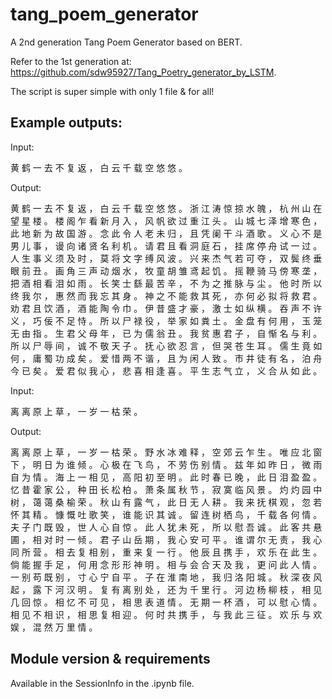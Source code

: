 # tang_poem_generator
A 2nd generation Tang Poem Generator based on BERT.

Refer to the 1st generation at: https://github.com/sdw95927/Tang_Poetry_generator_by_LSTM.

The script is super simple with only 1 file & for all!

## Example outputs:

Input:

黄 鹤 一 去 不 复 返 ， 白 云 千 载 空 悠 悠 。 
 
Output:

黄 鹤 一 去 不 复 返 ， 白 云 千 载 空 悠 悠 。 浙 江 涛 惊 掠 水 魄 ， 杭 州 山 在 望 星 楼 。 楼 阁 乍 看 新 月 入 ， 风 帆 欲 过 重 江 头 。 山 城 七 泽 增 寒 色 ， 此 地 新 为 故 国 游 。 念 此 令 人 老 未 归 ， 且 凭 阑 干 斗 酒 歌 。 义 心 不 是 男 儿 事 ， 谩 向 诸 贤 名 利 机 。 请 君 且 看 洞 庭 石 ， 挂 席 停 舟 试 一 过 。 人 生 事 义 须 及 时 ， 莫 将 文 字 缚 风 波 。 兴 来 杰 气 若 可 夺 ， 双 鬓 终 垂 眼 前 丑 。 画 角 三 声 动 烟 水 ， 牧 童 胡 雏 鸢 起 饥 。 摇 鞭 骑 马 傍 寒 垄 ， 把 酒 相 看 泪 如 雨 。 长 笑 士 繇 最 苦 辛 ， 不 为 之 推 脉 与 尘 。 他 时 所 以 终 我 尔 ， 惠 然 而 我 忘 其 身 。 神 之 不 能 救 其 死 ， 亦 何 必 拟 将 救 君 。 劝 君 且 饮 酒 ， 酒 能 陶 令 巾 。 伊 昔 盛 才 豪 ， 激 士 如 纵 横 。 吞 声 不 许 义 ， 巧 佞 不 足 恃 。 所 以 尸 禄 役 ， 举 家 如 粪 土 。 金 盘 有 何 用 ， 玉 笼 无 由 指 。 生 君 父 母 年 ， 已 为 儒 翁 丑 。 我 贫 惠 君 子 ， 自 惭 名 与 利 。 所 以 尸 辱 间 ， 诚 不 敬 天 子 。 抚 心 欲 忍 言 ， 但 哭 苍 生 耳 。 儒 生 竟 如 何 ， 庸 蜀 功 成 矣 。 爱 惜 两 不 谐 ， 且 为 闲 人 致 。 市 井 徒 有 名 ， 泊 舟 今 已 矣 。 爱 君 似 我 心 ， 悲 喜 相 逢 喜 。 平 生 志 气 立 ， 义 合 从 如 此 。 

Input:

离 离 原 上 草 ， 一 岁 一 枯 荣 。

Output:

离 离 原 上 草 ， 一 岁 一 枯 荣 。 野 水 冰 难 释 ， 空 郊 云 乍 生 。 唯 应 北 窗 下 ， 明 日 为 谁 倾 。 心 极 在 飞 鸟 ， 不 劳 伤 别 情 。 兹 年 如 昨 日 ， 微 雨 自 为 情 。 海 上 一 相 见 ， 高 阳 初 至 明 。 此 时 春 已 晚 ， 此 日 泪 盈 盈 。 忆 昔 霍 家 公 ， 种 田 长 松 柏 。 萧 条 属 秋 节 ， 寂 寞 临 风 景 。 灼 灼 园 中 树 ， 蔼 蔼 桑 榆 荣 。 秋 山 有 露 气 ， 此 日 无 人 耕 。 我 来 抚 棋 观 ， 忽 若 怀 其 精 。 慷 慨 吐 歌 笑 ， 谁 能 识 其 诚 。 留 连 树 栖 鸟 ， 千 载 各 何 情 。 夫 子 门 既 毁 ， 世 人 心 自 惊 。 此 人 犹 未 死 ， 所 以 慰 吾 诚 。 此 客 共 悬 圃 ， 相 对 时 一 倾 。 君 子 山 岳 期 ， 我 心 安 可 平 。 谁 谓 尔 无 责 ， 我 心 同 所 营 。 相 去 复 相 别 ， 重 来 复 一 行 。 他 辰 且 携 手 ， 欢 乐 在 此 生 。 倘 能 握 手 足 ， 何 用 念 形 形 神 明 。 相 与 会 合 天 及 我 ， 更 问 此 人 情 。 一 别 苟 既 别 ， 寸 心 宁 自 平 。 子 在 淮 南 地 ， 我 归 洛 阳 城 。 秋 深 夜 风 起 ， 露 下 河 汉 明 。 复 有 离 别 处 ， 还 为 千 里 行 。 河 边 杨 柳 枝 ， 相 见 几 回 惊 。 相 忆 不 可 见 ， 相 思 表 道 情 。 无 期 一 杯 酒 ， 可 以 慰 心 情 。 相 见 不 相 识 ， 相 思 复 相 迎 。 何 时 共 携 手 ， 与 我 此 三 征 。 欢 乐 与 欢 娱 ， 混 然 万 里 情 。

## Module version & requirements

Available in the SessionInfo in the .ipynb file.

